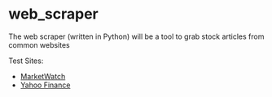 # web_scraper

The web scraper (written in Python) will be a tool to grab stock articles from common websites

Test Sites:

- [MarketWatch](https://www.marketwatch.com/)
- [Yahoo Finance]()